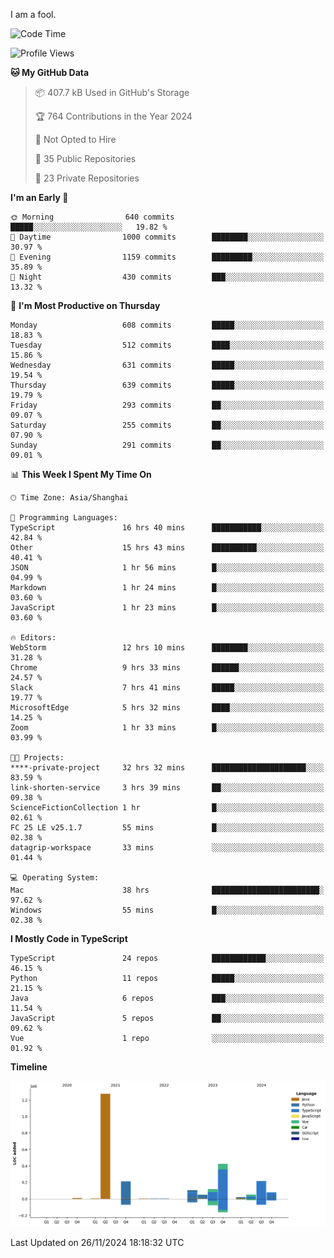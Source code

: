 I am a fool.

<!--START_SECTION:waka-->
![Code Time](http://img.shields.io/badge/Code%20Time-2%2C153%20hrs%2024%20mins-blue)

![Profile Views](http://img.shields.io/badge/Profile%20Views-0-blue)

**🐱 My GitHub Data** 

> 📦 407.7 kB Used in GitHub's Storage 
 > 
> 🏆 764 Contributions in the Year 2024
 > 
> 🚫 Not Opted to Hire
 > 
> 📜 35 Public Repositories 
 > 
> 🔑 23 Private Repositories 
 > 
**I'm an Early 🐤** 

```text
🌞 Morning                640 commits         █████░░░░░░░░░░░░░░░░░░░░   19.82 % 
🌆 Daytime                1000 commits        ████████░░░░░░░░░░░░░░░░░   30.97 % 
🌃 Evening                1159 commits        █████████░░░░░░░░░░░░░░░░   35.89 % 
🌙 Night                  430 commits         ███░░░░░░░░░░░░░░░░░░░░░░   13.32 % 
```
📅 **I'm Most Productive on Thursday** 

```text
Monday                   608 commits         █████░░░░░░░░░░░░░░░░░░░░   18.83 % 
Tuesday                  512 commits         ████░░░░░░░░░░░░░░░░░░░░░   15.86 % 
Wednesday                631 commits         █████░░░░░░░░░░░░░░░░░░░░   19.54 % 
Thursday                 639 commits         █████░░░░░░░░░░░░░░░░░░░░   19.79 % 
Friday                   293 commits         ██░░░░░░░░░░░░░░░░░░░░░░░   09.07 % 
Saturday                 255 commits         ██░░░░░░░░░░░░░░░░░░░░░░░   07.90 % 
Sunday                   291 commits         ██░░░░░░░░░░░░░░░░░░░░░░░   09.01 % 
```


📊 **This Week I Spent My Time On** 

```text
🕑︎ Time Zone: Asia/Shanghai

💬 Programming Languages: 
TypeScript               16 hrs 40 mins      ███████████░░░░░░░░░░░░░░   42.84 % 
Other                    15 hrs 43 mins      ██████████░░░░░░░░░░░░░░░   40.41 % 
JSON                     1 hr 56 mins        █░░░░░░░░░░░░░░░░░░░░░░░░   04.99 % 
Markdown                 1 hr 24 mins        █░░░░░░░░░░░░░░░░░░░░░░░░   03.60 % 
JavaScript               1 hr 23 mins        █░░░░░░░░░░░░░░░░░░░░░░░░   03.60 % 

🔥 Editors: 
WebStorm                 12 hrs 10 mins      ████████░░░░░░░░░░░░░░░░░   31.28 % 
Chrome                   9 hrs 33 mins       ██████░░░░░░░░░░░░░░░░░░░   24.57 % 
Slack                    7 hrs 41 mins       █████░░░░░░░░░░░░░░░░░░░░   19.77 % 
MicrosoftEdge            5 hrs 32 mins       ████░░░░░░░░░░░░░░░░░░░░░   14.25 % 
Zoom                     1 hr 33 mins        █░░░░░░░░░░░░░░░░░░░░░░░░   03.99 % 

🐱‍💻 Projects: 
****-private-project     32 hrs 32 mins      █████████████████████░░░░   83.59 % 
link-shorten-service     3 hrs 39 mins       ██░░░░░░░░░░░░░░░░░░░░░░░   09.38 % 
ScienceFictionCollection 1 hr                █░░░░░░░░░░░░░░░░░░░░░░░░   02.61 % 
FC 25 LE v25.1.7         55 mins             █░░░░░░░░░░░░░░░░░░░░░░░░   02.38 % 
datagrip-workspace       33 mins             ░░░░░░░░░░░░░░░░░░░░░░░░░   01.44 % 

💻 Operating System: 
Mac                      38 hrs              ████████████████████████░   97.62 % 
Windows                  55 mins             █░░░░░░░░░░░░░░░░░░░░░░░░   02.38 % 
```

**I Mostly Code in TypeScript** 

```text
TypeScript               24 repos            ████████████░░░░░░░░░░░░░   46.15 % 
Python                   11 repos            █████░░░░░░░░░░░░░░░░░░░░   21.15 % 
Java                     6 repos             ███░░░░░░░░░░░░░░░░░░░░░░   11.54 % 
JavaScript               5 repos             ██░░░░░░░░░░░░░░░░░░░░░░░   09.62 % 
Vue                      1 repo              ░░░░░░░░░░░░░░░░░░░░░░░░░   01.92 % 
```



**Timeline**

![Lines of Code chart](https://raw.githubusercontent.com/VeejaLiu/VeejaLiu/master/assets/bar_graph.png)


 Last Updated on 26/11/2024 18:18:32 UTC
<!--END_SECTION:waka-->
